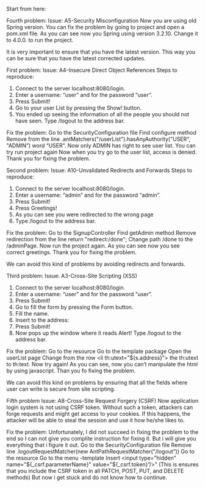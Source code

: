 Start from here:

Fourth problem:
Issue: A5-Security Misconfiguration
Now you are using old Spring version. You can fix the problem by going to project and open a pom.xml file. As you can see now you Spring using version 3.2.10. Change it to 4.0.0. to run the project.

It is very important to ensure that you have the latest version. This way you can be sure that you have the latest corrected updates.

First problem:
Issue: A4-Insecure Direct Object References
Steps to reproduce:
1. Connect to the server localhost:8080/login.
2. Enter a username: “user” and for the password “user”.
3. Press Submit!
4. Go to your user List by pressing the Show! button.
5. You ended up seeing the information of all the people you should not have seen.
Type /logout to the address bar.

Fix the problem:
Go to the SecurityConfiguration file
Find configure method
Remove from the line .antMatchers("/userList").hasAnyAuthority("USER", "ADMIN”)  word “USER”.
Now only ADMIN has right to see user list. 
You can try run project again
Now when you try go to the user list, access is denied.
Thank you for fixing the problem.

Second problem:
Issue: A10-Unvalidated Redirects and Forwards
Steps to reproduce:
1. Connect to the server localhost:8080/login.
2. Enter a username: “admin” and for the password “admin”.
3. Press Submit!
4. Press Greetings!
5. As you can see you were redirected to the wrong page
6. Type /logout to the address bar.

Fix the problem:
Go to the SignupController
Find getAdmin method
Remove redirection from  the line return "redirect:/done";
Change path /done to the /adminPage.
Now run the project again. 
As you can see now you see correct greetings.
Thank you for fixing the problem.

We can avoid this kind of problems by avoiding redirects and forwards.

Third problem:
Issue: A3-Cross-Site Scripting (XSS)
  1. Connect to the server localhost:8080/login.
  2. Enter a username: “user” and for the password “user”.
  3. Press Submit!
  4. Go to fill the form by pressing the Form button.
  5. Fill the name.
  6. Insert to the address: <script>alert(“Attack!");</script>
  7. Press Submit!
  8. Now pops up the window where it reads Alert!
Type /logout to the address bar.

Fix the problem:
Go to the resource
Go to the template package
Open the userList page
Change from the row <li th:utext="${s.address}”> the th:utext to th:text.
Now try again! 
As you can see, now you can’t manipulate the html by using javascript. 
Than you fo fixing the problem.

We can avoid this kind on problems by ensuring that all the fields where user can write is secure from site scripting. 



Fifth problem
Issue: A8-Cross-Site Request Forgery (CSRF)
Now application login system is not using CSRF token. 
Without such a token, attackers can forge requests and might get access to your cookies. If this happens, the attacker will be able to steal the session and use it how he/she likes to.

Fix the problem: 
Unfortunately, I did not succeed in fixing the problem to the end so I can not give you complite instruction for fixing it. But i will give you everything that i figure it out. 
Go to the SecurityConfiguration file
Remove line .logoutRequestMatcher(new AntPathRequestMatcher("/logout”))
Go to the resource 
Go to the menu -template
Insert <input type="hidden" name="${_csrf.parameterName}" value="${_csrf.token}”/>” (This is ensures that you include the CSRF token in all PATCH, POST, PUT, and DELETE methods)
But now i get stuck and do not know how to continue. 
